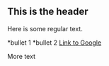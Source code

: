 ## This is the header

Here is some regular text.

*bullet 1
*bullet 2
 [Link to Google](http://www.google.com)

More text
